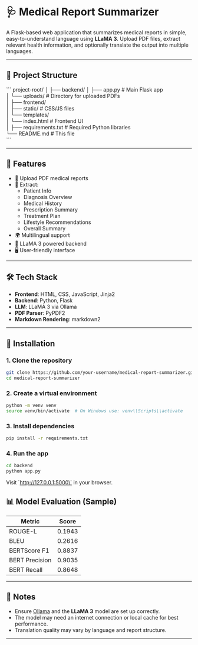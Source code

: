 
# 🩺 Medical Report Summarizer

A Flask-based web application that summarizes medical reports in simple, easy-to-understand language using **LLaMA 3**. Upload PDF files, extract relevant health information, and optionally translate the output into multiple languages.

---

## 📁 Project Structure

\`\`\`
project-root/
│
├── backend/
│   ├── app.py               		# Main Flask app\
│   └── uploads/                # Directory for uploaded PDFs\
│
├── frontend/\
│   ├── static/                 # CSS/JS files\
│   └── templates/\
│       └── index.html          # Frontend UI\
│
├── requirements.txt            # Required Python libraries\
└── README.md                   # This file\
\`\`\`

---

## 🚀 Features

- 📄 Upload PDF medical reports
- 🧠 Extract:
  - Patient Info
  - Diagnosis Overview
  - Medical History
  - Prescription Summary
  - Treatment Plan
  - Lifestyle Recommendations
  - Overall Summary
- 🌍 Multilingual support
- 💬 LLaMA 3 powered backend
- 🖥️ User-friendly interface

---

## 🛠️ Tech Stack

- **Frontend**: HTML, CSS, JavaScript, Jinja2
- **Backend**: Python, Flask
- **LLM**: LLaMA 3 via Ollama
- **PDF Parser**: PyPDF2
- **Markdown Rendering**: markdown2

---

## 🧪 Installation

### 1. Clone the repository

```bash
git clone https://github.com/your-username/medical-report-summarizer.git
cd medical-report-summarizer
```

### 2. Create a virtual environment

```bash
python -m venv venv
source venv/bin/activate  # On Windows use: venv\\Scripts\\activate
```

### 3. Install dependencies

```bash
pip install -r requirements.txt
```

### 4. Run the app

```bash
cd backend
python app.py
```

Visit \`http://127.0.0.1:5000\` in your browser.


## 📊 Model Evaluation (Sample)

| Metric         | Score   |
|----------------|---------|
| ROUGE-L        | 0.1943  |
| BLEU           | 0.2616  |
| BERTScore F1   | 0.8837  |
| BERT Precision | 0.9035  |
| BERT Recall    | 0.8648  |

---

## 📌 Notes

- Ensure [Ollama](https://ollama.com) and the **LLaMA 3** model are set up correctly.
- The model may need an internet connection or local cache for best performance.
- Translation quality may vary by language and report structure.

---

